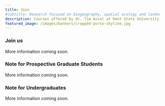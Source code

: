 ```yaml
---
title: Join
#subtitle: Research focused on biogeography, spatial ecology and landscape change at Kent State University
description: Courses offered by Dr. Tim Assal at Kent State University; R, Environmental Data Analysis, Remote Sensing, Natural Disasters and Society
featured_image: /images/banners/cropped-porto-skyline.jpg
---
```


### Join us 

More information coming soon.

### Note for Prospective Graduate Students 

More information coming soon.

### Note for Undergraduates 

More information coming soon.
